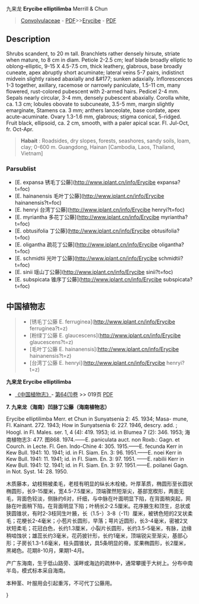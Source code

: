九来龙 **Erycibe elliptilimba** Merrill & Chun

> [Convolvulaceae](http://www.iplant.cn/info/Convolvulaceae?t=foc) - [PDF](http://www.iplant.cn/foc/pdf/Convolvulaceae.pdf)>>[Erycibe](http://www.iplant.cn/info/Erycibe?t=foc) - [PDF](http://www.iplant.cn/foc/pdf/Erycibe.pdf)

## Description

Shrubs scandent, to 20 m tall. Branchlets rather densely hirsute, striate when mature, to 8 cm in diam. Petiole 2-2.5 cm; leaf blade broadly elliptic to oblong-elliptic, 9-15 X 4.5-7.5 cm, thick leathery, glabrous, base broadly cuneate, apex abruptly short acuminate; lateral veins 5-7 pairs, indistinct midvein slightly raised abaxially and &amp;#177; sunken adaxially. Inflorescences 1-3 together, axillary, racemose or narrowly paniculate, 1.5-11 cm, many flowered, rust-colored pubescent with 2-armed hairs. Pedicel 2-4 mm. Sepals nearly circular, 3-4 mm, densely pubescent abaxially. Corolla white, ca. 1.3 cm; lobules obovate to subcuneate, 3.5-5 mm, margin slightly emarginate, Stamens ca. 3 mm; anthers lanceolate, base cordate, apex acute-acuminate. Ovary 1.3-1.6 mm, glabrous; stigma conical, 5-ridged. Fruit black, ellipsoid, ca. 2 cm, smooth, with a paler apical scar. Fl. Jul-Oct, fr. Oct-Apr.


> **Habait** : 
> Roadsides, dry slopes, forests, seashores, sandy soils, loam, clay; 0-600 m. Guangdong, Hainan [Cambodia, Laos, Thailand, Vietnam]

### Parsublist

* [E.  expansa  锈毛丁公藤](http://www.iplant.cn/info/Erycibe expansa?t=foc)
* [E.  hainanensis  毛叶丁公藤](http://www.iplant.cn/info/Erycibe hainanensis?t=foc)
* [E.  henryi  台湾丁公藤](http://www.iplant.cn/info/Erycibe henryi?t=foc)
* [E.  myriantha  多花丁公藤](http://www.iplant.cn/info/Erycibe myriantha?t=foc)
* [E.  obtusifolia  丁公藤](http://www.iplant.cn/info/Erycibe obtusifolia?t=foc)
* [E.  oligantha  疏花丁公藤](http://www.iplant.cn/info/Erycibe oligantha?t=foc)
* [E.  schmidtii  光叶丁公藤](http://www.iplant.cn/info/Erycibe schmidtii?t=foc)
* [E.  sinii  瑶山丁公藤](http://www.iplant.cn/info/Erycibe sinii?t=foc)
* [E.  subspicata  锥序丁公藤](http://www.iplant.cn/info/Erycibe subspicata?t=foc)


## 中国植物志

> * [锈毛丁公藤  E.  ferruginea](http://www.iplant.cn/info/Erycibe ferruginea?t=z)
> * [粉绿丁公藤  E.  glaucescens](http://www.iplant.cn/info/Erycibe glaucescens?t=z)
> * [毛叶丁公藤  E.  hainanensis](http://www.iplant.cn/info/Erycibe hainanensis?t=z)
> * [台湾丁公藤  E.  henryi](http://www.iplant.cn/info/Erycibe henryi?t=z)


**九来龙 Erycibe elliptilimba**

* [《中国植物志》](http://www.iplant.cn/frps)- [第64(1)卷](http://www.iplant.cn/frps/vol/64(1)) >> 019页 [PDF](http://www.iplant.cn/frps/pdf/64(1)/019.pdf)


**7. 九来龙（海南）凹脉丁公藤（海南植物志）**

Erycibe elliptilimba Merr. et Chun in Sunyatsenia 2: 45. 1934; Masa- mune, Fl. Kainant. 272. 1943; How in Sunyatsenia 6: 227. 1946, descry. add. ; Hoogl. in Fl. Males. ser. 1, 4 (4): 419. 1953; id. in Blumea 7 (2): 346. 1953; 海南植物志3: 477. 图868. 1974.——E. paniculata auct. non Roxb.: Gagn. et Courch. in Lecte. Fl. Gen. Indo-Chine 4: 305. 1915.——E. fecunda Kerr in Kew Bull. 1941: 10. 1941; id. in Fl. Siam. En. 3: 96. 1951.——E. noei Kerr in Kew Bull. 1941: 11. 1941; id. in Fl. Siam. En. 3: 97. 1951. ——E. rabilii Kerr in Kew Bull. 1941: 12. 1941; id. in Fl. Siam. En. 3: 97. 1951.——E. poilanei Gagn. in Not. Syst. 14: 28. 1950.

木质藤本，幼枝稍被柔毛，老枝有明显的纵长木栓棱。叶厚革质，椭圆形至长圆状椭圆形，长9-15厘米，宽4.5-7.5厘米，顶端骤然短渐尖，基部宽楔形，两面无毛，背面色较淡，侧脉约6对，纤细，与中脉在叶面明显下陷，在背面稍突起，网脉在叶面稍下陷，在背面明显下陷；叶柄长2-2.5厘米。花序腋生和顶生，总状或狭圆锥状，有时2-3枝同生叶腋，长（1.5-）3-8（-11）厘米，被锈色短的2叉状柔毛；花梗长2-4毫米；小苞片长圆形，早落；萼片近圆形，长3-4毫米，密被2叉状短柔毛；花冠白色，长约1.3厘米，小裂片长圆形，长约3.5-5毫米，有脉，边缘稍啮蚀状；雄蕊长约3毫米，花药披针形，长约1毫米，顶端锐尖至渐尖，基部心形；子房长1.3-1.6毫米，柱头圆锥状，具5条明显的脊。浆果椭圆形，长2厘米，黑褐色。花期8-10月，果期1-4月。

产广东海南，生于低山路旁、溪畔或海边的疏林中，通常攀援于大树上。分布中南半岛，模式标本采自海南。

本种茎、叶服用会引起重泻，不可代丁公藤用。

}
